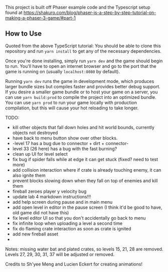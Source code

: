 This project is built off Phaser example code and the Typescript setup found at https://shakuro.com/blog/phaser-js-a-step-by-step-tutorial-on-making-a-phaser-3-game/#part-1

## How to Use

Quoted from the above TypeScript tutorial: You should be able to clone this repository and run `yarn install` to get any of the necessary dependencies.

Once you're done installing, simply run `yarn dev` and the game should begin to run. You'll have to open an internet browser and go to the port that the game is running on (usually `localhost:8080` by default).

Running `yarn dev` runs the game in development mode, which produces larger bundle sizes but compiles faster and provides better debug support. If you desire a smaller game bundle or to host your game on a server, you can use `yarn build:prod` to compile the project into an optimized bundle. You can use `yarn prod` to run your game locally with production compilation, but this will cause your hot reloading to take longer.

TODO:

- kill other objects that fall down holes and hit world bounds, currently objects not destroyed
- have back to menu button show over other blocks.
- -level 17 has a bug due to connector + dirt + connector-
- level 33 (26 here) has a bug with the fast burning?
- clean up UI for level select
- fix bug if spider falls while at edge it can get stuck (fixed? need to test more)
- add collision interaction where if crate is already touching enemy, it can also ignite them
- prevent blocks slowing down when they fall on top of enemies and kill them
- fireball zeroes player y velocity bug
- update lab 4 markdown instructions!!!
- add help screen during pause and in main menu
- add open level in editor in the pause screen (I think it'd be good to have, old game did not have this)
- fix level editor UI so that you don't accidentally go back to menu
- fix infinite loop when uploading a level a second time
- fix do flaming crate interaction as soon as crate is ignited
- add new fireball asset
-

Notes: missing water bat and plated crates, so levels 15, 21, 28 are removed. Levels 27, 29, 30, 31, 37 will be adjusted or removed.

Credits to Sh'yee Meng and Lucien Eckert for creating animations!
